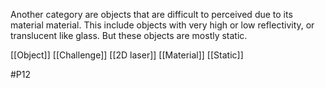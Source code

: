 Another category are objects that are difficult to perceived due to its material material. This include objects with very high or low reflectivity, or translucent like glass. But these objects are mostly static.

[[Object]]
[[Challenge]]
[[2D laser]]
[[Material]]
[[Static]]

#P12 